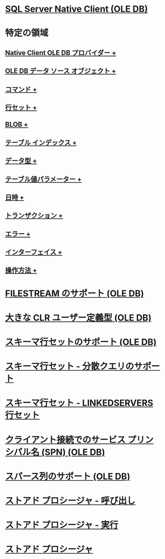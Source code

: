 # [SQL Server Native Client (OLE DB)](sql-server-native-client-ole-db.md)

# 特定の領域
## [Native Client OLE DB プロバイダー +](../../../relational-databases/native-client-ole-db-provider/creating-a-sql-server-native-client-ole-db-provider-application.md)
## [OLE DB データ ソース オブジェクト +](../../../relational-databases/native-client-ole-db-data-source-objects/data-source-objects-ole-db.md)
## [コマンド +](../../../relational-databases/native-client-ole-db-commands/commands.md)
## [行セット +](../../../relational-databases/native-client-ole-db-rowsets/rowsets.md)
## [BLOB +](../../../relational-databases/native-client-ole-db-blobs/blobs-and-ole-objects.md)
## [テーブル インデックス +](../../../relational-databases/native-client-ole-db-tables-indexes/tables-and-indexes.md)
## [データ型 +](../../../relational-databases/native-client-ole-db-data-types/data-types-ole-db.md)
## [テーブル値パラメーター +](../../../relational-databases/native-client-ole-db-table-valued-parameters/table-valued-parameters-ole-db.md)
## [日時 +](../../../relational-databases/native-client-ole-db-date-time/date-and-time-improvements-ole-db.md)
## [トランザクション +](../../../relational-databases/native-client-ole-db-transactions/transactions.md)
## [エラー +](../../../relational-databases/native-client-ole-db-errors/errors.md)
## [インターフェイス +](../../../relational-databases/native-client-ole-db-interfaces/sql-server-native-client-ole-db-interfaces.md)
## [操作方法 +](../../../relational-databases/native-client-ole-db-how-to/ole-db-how-to-topics.md)

# [FILESTREAM のサポート (OLE DB)](filestream-support-ole-db.md)
# [大きな CLR ユーザー定義型 (OLE DB)](large-clr-user-defined-types-ole-db.md)
# [スキーマ行セットのサポート (OLE DB)](schema-rowset-support-ole-db.md)
# [スキーマ行セット - 分散クエリのサポート](schema-rowsets-distributed-query-support.md)
# [スキーマ行セット - LINKEDSERVERS 行セット](schema-rowsets-linkedservers-rowset.md)
# [クライアント接続でのサービス プリンシパル名 (SPN) (OLE DB)](service-principal-names-spns-in-client-connections-ole-db.md)
# [スパース列のサポート (OLE DB)](sparse-columns-support-ole-db.md)
# [ストアド プロシージャ - 呼び出し](stored-procedures-calling.md)
# [ストアド プロシージャ - 実行](stored-procedures-running.md)
# [ストアド プロシージャ](stored-procedures.md)
